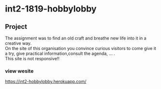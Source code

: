 # int2-1819-hobbylobby

## Project

The assignment was to find an old craft and breathe new life into it in a creative way. <br>
On the site of this organisation you convince curious visitors to come give it a try, give practical information,consult the agenda, ... .<br>
This site is not responsive!!

### view wesite
https://int2-hobbylobby.herokuapp.com/
